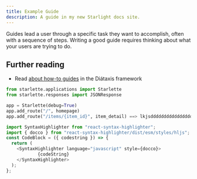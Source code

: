 ```yaml
---
title: Example Guide
description: A guide in my new Starlight docs site.
---
```


Guides lead a user through a specific task they want to accomplish, often with a sequence of steps.
Writing a good guide requires thinking about what your users are trying to do.

## Further reading

- Read [about how-to guides](https://diataxis.fr/how-to-guides/) in the Diátaxis framework
```python title="somethingComponent.ts" showLineNumbers{1}
from starlette.applications import Starlette
from starlette.responses import JSONResponse

app = Starlette(debug=True)
app.add_route("/", homepage)
app.add_route("/items/{item_id}", item_detail) ==> lkjsddddddddddddddddddddddddddddddddddddddddddddddahjdfhlaksjdfahlsjdjfhlaskdjfhlskjdh
```

```js title="somethingComponent.ts" {1,3,5-6} showLineNumbers{1}
import SyntaxHighlighter from "react-syntax-highlighter";
import { docco } from "react-syntax-highlighter/dist/esm/styles/hljs";
const CodeBlock = ({ codestring }) => {
  return (
    <SyntaxHighlighter language="javascript" style={docco}>
            {codeString}
    </SyntaxHighlighter>
  );
};
```
